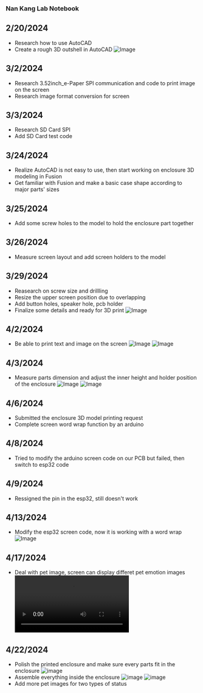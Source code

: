 ### Nan Kang Lab Notebook

## 2/20/2024
- Research how to use AutoCAD
- Create a rough 3D outshell in AutoCAD
![Image](https://github.com/lgkh2002/ECE445/blob/main/Notebooks/nankang2/02202024_autocad.png)

## 3/2/2024
- Research 3.52inch_e-Paper SPI communication and code to print image on the screen
- Research image format conversion for screen

## 3/3/2024
- Research SD Card SPI
- Add SD Card test code 

## 3/24/2024
- Realize AutoCAD is not easy to use, then start working on enclosure 3D modeling in Fusion
- Get familiar with Fusion and make a basic case shape according to major parts' sizes

## 3/25/2024
- Add some screw holes to the model to hold the enclosure part together

## 3/26/2024
- Measure screen layout and add screen holders to the model

## 3/29/2024
- Reasearch on screw size and drillling
- Resize the upper screen position due to overlapping
- Add button holes, speaker hole, pcb holder
- Finalize some details and ready for 3D print
![Image](https://github.com/lgkh2002/ECE445/blob/main/Notebooks/nankang2/03292024_enclosure.png)

## 4/2/2024
- Be able to print text and image on the screen
![Image](https://github.com/lgkh2002/ECE445/blob/main/Notebooks/nankang2/04022024_screen_img.png)
![Image](https://github.com/lgkh2002/ECE445/blob/main/Notebooks/nankang2/04022024_screen_text.png)

## 4/3/2024
- Measure parts dimension and adjust the inner height and holder position of the enclosure
![Image](https://github.com/lgkh2002/ECE445/blob/main/Notebooks/nankang2/04032024_adjust_height.png)
![Image](https://github.com/lgkh2002/ECE445/blob/main/Notebooks/nankang2/04032024_adjusted_enclosure.png)

## 4/6/2024
- Submitted the enclosure 3D model printing request
- Complete screen word wrap function by an arduino

## 4/8/2024
- Tried to modify the arduino screen code on our PCB but failed, then switch to esp32 code

## 4/9/2024
- Ressigned the pin in the esp32, still doesn't work

## 4/13/2024
- Modify the esp32 screen code, now it is working with a word wrap
![Image](https://github.com/lgkh2002/ECE445/blob/main/Notebooks/nankang2/04132024_smart_word_wrap.jpg)

## 4/17/2024
- Deal with pet image, screen can display differet pet emotion images
![video](https://github.com/lgkh2002/ECE445/blob/main/Notebooks/nankang2/04172024_pet_emo.mov)

## 4/22/2024
- Polish the printed enclosure and make sure every parts fit in the enclosure
![image](https://github.com/lgkh2002/ECE445/blob/main/Notebooks/nankang2/04222024_before_polished.jpg)
- Assemble everything inside the enclosure
![image](https://github.com/lgkh2002/ECE445/blob/main/Notebooks/nankang2/04222024_assemble.jpg)
![image](https://github.com/lgkh2002/ECE445/blob/main/Notebooks/nankang2/04222024_assemble2.jpg)
- Add more pet images for two types of status
